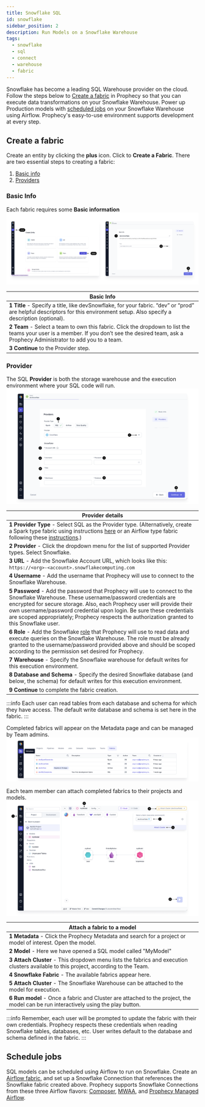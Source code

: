 ```yaml
---
title: Snowflake SQL
id: snowflake
sidebar_position: 2
description: Run Models on a Snowflake Warehouse
tags:
  - snowflake
  - sql
  - connect
  - warehouse
  - fabric
---
```


Snowflake has become a leading SQL Warehouse provider on the cloud. Follow the steps below to [Create a fabric](./snowflake.md#create-a-fabric) in Prophecy so that you can execute data transformations on your Snowflake Warehouse. Power up Production models with [scheduled jobs](./snowflake.md#schedule-jobs) on your Snowflake Warehouse using Airflow. Prophecy's easy-to-use environment supports development at every step.

## Create a fabric

Create an entity by clicking the **plus** icon. Click to **Create a Fabric**.
There are two essential steps to creating a fabric:

1. [Basic info](./snowflake.md#basic-info)
2. [Providers](./snowflake.md#provider)

### Basic Info

Each fabric requires some **Basic information**
![SFBasicInfo](./img/SnowflakeFabric1.png)

| Basic Info                                                                                                                                                                                       |
| ------------------------------------------------------------------------------------------------------------------------------------------------------------------------------------------------ |
| **1 Title** - Specify a title, like devSnowflake, for your fabric. “dev” or “prod” are helpful descriptors for this environment setup. Also specify a description (optional).                    |
| **2 Team** - Select a team to own this fabric. Click the dropdown to list the teams your user is a member. If you don’t see the desired team, ask a Prophecy Administrator to add you to a team. |
| **3 Continue** to the Provider step.                                                                                                                                                             |

### Provider

The SQL **Provider** is both the storage warehouse and the execution environment where your SQL code will run.
![SFProvider](./img/SnowflakeFabric2.png)

| Provider details                                                                                                                                                                                                                                                                                                                                                                       |
| -------------------------------------------------------------------------------------------------------------------------------------------------------------------------------------------------------------------------------------------------------------------------------------------------------------------------------------------------------------------------------------- |
| **1 Provider Type** - Select SQL as the Provider type. (Alternatively, create a Spark type fabric using instructions [here](/docs/administration/Spark-fabrics/fabrics.md) or an Airflow type fabric following these [instructions](/docs/Orchestration/airflow/setup/setup.md).)                                                                                                      |
| **2 Provider** - Click the dropdown menu for the list of supported Provider types. Select Snowflake.                                                                                                                                                                                                                                                                                   |
| **3 URL** - Add the Snowflake Account URL, which looks like this: `https://<org>-<account>.snowflakecomputing.com`                                                                                                                                                                                                                                                                     |
| **4 Username** - Add the username that Prophecy will use to connect to the Snowflake Warehouse.                                                                                                                                                                                                                                                                                        |
| **5 Password** - Add the password that Prophecy will use to connect to the Snowflake Warehouse. These username/password credentials are encrypted for secure storage. Also, each Prophecy user will provide their own username/password credential upon login. Be sure these credentials are scoped appropriately; Prophecy respects the authorization granted to this Snowflake user. |
| **6 Role** - Add the Snowflake [role](https://docs.snowflake.com/en/user-guide/security-access-control-overview#roles) that Prophecy will use to read data and execute queries on the Snowflake Warehouse. The role must be already granted to the username/password provided above and should be scoped according to the permission set desired for Prophecy.                         |
| **7 Warehouse** - Specify the Snowflake warehouse for default writes for this execution environment.                                                                                                                                                                                                                                                                                   |
| **8 Database and Schema** - Specify the desired Snowflake database (and below, the schema) for default writes for this execution environment.                                                                                                                                                                                                                                          |
| **9 Continue** to complete the fabric creation.                                                                                                                                                                                                                                                                                                                                        |

:::info
Each user can read tables from each database and schema for which they have access. The default write database and schema is set here in the fabric.
:::

Completed fabrics will appear on the Metadata page and can be managed by Team admins.
![FabricMetadata](./img/FabricMetadata.png)

Each team member can attach completed fabrics to their projects and models.
![SFAttachCluster](./img/SnowflakeAttachCluster.png)

| **Attach a fabric to a model**                                                                                                       |
| ------------------------------------------------------------------------------------------------------------------------------------ |
| **1 Metadata** - Click the Prophecy Metadata and search for a project or model of interest. Open the model.                          |
| **2 Model** - Here we have opened a SQL model called "MyModel"                                                                       |
| **3 Attach Cluster** - This dropdown menu lists the fabrics and execution clusters available to this project, according to the Team. |
| **4 Snowflake Fabric** - The available fabrics appear here.                                                                          |
| **5 Attach Cluster** - The Snowflake Warehouse can be attached to the model for execution.                                           |
| **6 Run model** - Once a fabric and Cluster are attached to the project, the model can be run interactively using the play button.   |

:::info
Remember, each user will be prompted to update the fabric with their own credentials. Prophecy respects these credentials when reading Snowflake tables, databases, etc. User writes default to the database and schema defined in the fabric.
:::

## Schedule jobs

SQL models can be scheduled using Airflow to run on Snowflake. Create an [Airflow fabric](/docs/Orchestration/airflow/setup/setup.md), and set up a Snowflake Connection that references the Snowflake fabric created above. Prophecy supports Snowflake Connections from these three Airflow flavors: [Composer](docs/Orchestration/airflow/setup/composer.md), [MWAA](docs/Orchestration/airflow/setup/mwaa.md), and [Prophecy Managed Airflow](docs/Orchestration/airflow/prophecy-managed/prophecy-managed.md).
